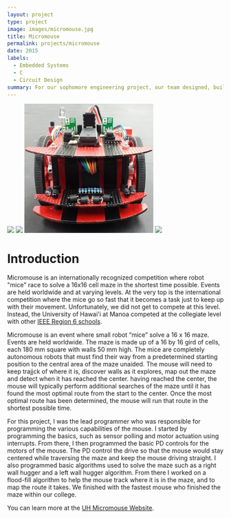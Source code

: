 ```yaml
---
layout: project
type: project
image: images/micromouse.jpg
title: Micromouse
permalink: projects/micromouse
date: 2015
labels:
  - Embedded Systems
  - C
  - Circuit Design
summary: For our sophomore engineering project, our team designed, built, and programmed a robot that can autonomously navigate its way to the center of a maze in ~1 minute. We finished 3rd out of 13 teams and 1st out of sophomores.
---
```


<div class="ui small rounded images">
  <img class="ui image" src="../images/micromouse-robot.png">
  <img class="ui image" src="../images/micromouse-robot-2.jpg">
  <img class="ui image" src="../images/micromouse.jpg">
  <img class="ui image" src="../images/micromouse-circuit.png">
</div>

# Introduction
Micromouse is an internationally recognized competition where robot "mice" race to solve a 16x16 cell maze in the shortest time possible. Events are held worldwide and at varying levels. At the very top is the international competition where the mice go so fast that it becomes a task just to keep up with their movement. Unfortunately, we did not get to compete at this level. Instead, the University of Hawai'i at Manoa competed at the collegiate level with other [IEEE Region 6 schools](http://ieee-region6.org/).

Micromouse is an event where small robot “mice” solve a 16 x 16 maze.  Events are held worldwide.  The maze is made up of a 16 by 16 gird of cells, each 180 mm square with walls 50 mm high.  The mice are completely autonomous robots that must find their way from a predetermined starting position to the central area of the maze unaided.  The mouse will need to keep trajjck of where it is, discover walls as it explores, map out the maze and detect when it has reached the center.  having reached the center, the mouse will typically perform additional searches of the maze until it has found the most optimal route from the start to the center.  Once the most optimal route has been determined, the mouse will run that route in the shortest possible time.

For this project, I was the lead programmer who was responsible for programming the various capabilities of the mouse.  I started by programming the basics, such as sensor polling and motor actuation using interrupts.  From there, I then programmed the basic PD controls for the motors of the mouse.  The PD control the drive so that the mouse would stay centered while traversing the maze and keep the mouse driving straight.  I also programmed basic algorithms used to solve the maze such as a right wall hugger and a left wall hugger algorithm.  From there I worked on a flood-fill algorithm to help the mouse track where it is in the maze, and to map the route it takes.  We finished with the fastest mouse who finished the maze within our college.

You can learn more at the [UH Micromouse Website](http://www-ee.eng.hawaii.edu/~mmouse/about.html).